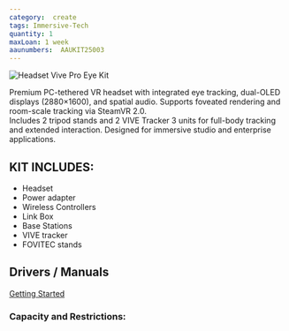 ```yaml
---
category:  create
tags: Immersive-Tech
quantity: 1
maxLoan: 1 week
aaunumbers:  AAUKIT25003
---
```

![Headset Vive Pro Eye Kit](https://www.bhphotovideo.com/cdn-cgi/image/fit=scale-down,width=500,quality=95/https://www.bhphotovideo.com/images/images500x500/htc_99harj000_00_vive_pro_eye_virtual_1585582006_1524556.jpg)

Premium PC-tethered VR headset with integrated eye tracking, dual-OLED displays (2880×1600), and spatial audio. Supports foveated rendering and room-scale tracking via SteamVR 2.0. <br>Includes 2 tripod stands and 2 VIVE Tracker 3 units for full-body tracking and extended interaction. Designed for immersive studio and enterprise applications.
## KIT INCLUDES:
-  Headset 
-  Power adapter 
-  Wireless Controllers 
-  Link Box 
-  Base Stations
-  VIVE tracker 
-  FOVITEC stands

## Drivers / Manuals
[Getting Started](https://developer.vive.com/documents/718/VIVE_Pro_Eye_user_guide.pdf)



### Capacity and Restrictions:
